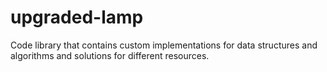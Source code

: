 # upgraded-lamp

Code library that contains custom implementations for data structures and algorithms and solutions for different
resources.